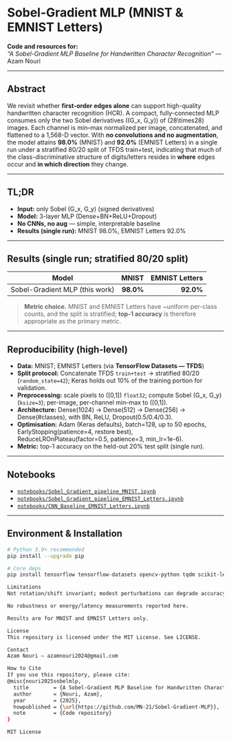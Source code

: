 # Sobel-Gradient MLP (MNIST & EMNIST Letters)

**Code and resources for:**  
*“A Sobel-Gradient MLP Baseline for Handwritten Character Recognition”* — Azam Nouri

---

## Abstract
We revisit whether **first-order edges alone** can support high-quality handwritten character recognition (HCR). A compact, fully-connected MLP consumes only the two Sobel derivatives \((G_x, G_y)\) of \(28\times28\) images. Each channel is min–max normalized per image, concatenated, and flattened to a 1,568-D vector. With **no convolutions and no augmentation**, the model attains **98.0%** (MNIST) and **92.0%** (EMNIST Letters) in a single run under a stratified 80/20 split of TFDS train+test, indicating that much of the class-discriminative structure of digits/letters resides in **where** edges occur and **in which direction** they change.

---

## TL;DR
- **Input:** only Sobel \(G_x, G_y\) (signed derivatives)  
- **Model:** 3-layer MLP (Dense+BN+ReLU+Dropout)  
- **No CNNs, no aug** — simple, interpretable baseline  
- **Results (single run):** MNIST 98.0%, EMNIST Letters 92.0%

---

## Results (single run; stratified 80/20 split)
| Model | MNIST | EMNIST Letters |
|---|---:|---:|
| Sobel-Gradient MLP (this work) | **98.0%** | **92.0%** |

> **Metric choice.** MNIST and EMNIST Letters have ~uniform per-class counts, and the split is stratified; **top-1 accuracy** is therefore appropriate as the primary metric.

---

## Reproducibility (high-level)
- **Data:** MNIST; EMNIST Letters (via **TensorFlow Datasets — TFDS**)
- **Split protocol:** Concatenate TFDS `train+test` → stratified 80/20 (`random_state=42`); Keras holds out 10% of the training portion for validation.
- **Preprocessing:** scale pixels to \([0,1]\) `float32`; compute Sobel \(G_x, G_y\) (`ksize=3`); per-image, per-channel min–max to \([0,1]\).
- **Architecture:** Dense(1024) → Dense(512) → Dense(256) → Dense(#classes), with BN, ReLU, Dropout(0.5/0.4/0.3).
- **Optimisation:** Adam (Keras defaults), batch=128, up to 50 epochs, EarlyStopping(patience=4, restore best), ReduceLROnPlateau(factor=0.5, patience=3, min_lr=1e-6).
- **Metric:** top-1 accuracy on the held-out 20% test split (single run).

---

## Notebooks
- [`notebooks/Sobel_Gradient_pipeline_MNIST.ipynb`](notebooks/Sobel_Gradient_pipeline_MNIST.ipynb)  
- [`notebooks/Sobel_Gradient_pipeline_EMNIST_Letters.ipynb`](notebooks/Sobel_Gradient_pipeline_EMNIST_Letters.ipynb)  
- [`notebooks/CNN_Baseline_EMNIST_Letters.ipynb`](notebooks/CNN_Baseline_EMNIST_Letters.ipynb)

---

## Environment & Installation
```bash
# Python 3.9+ recommended
pip install --upgrade pip

# Core deps
pip install tensorflow tensorflow-datasets opencv-python tqdm scikit-learn numpy

Limitations
Not rotation/shift invariant; modest perturbations can degrade accuracy.

No robustness or energy/latency measurements reported here.

Results are for MNIST and EMNIST Letters only.

License
This repository is licensed under the MIT License. See LICENSE.

Contact
Azam Nouri — azamnouri2024@gmail.com

How to Cite
If you use this repository, please cite:
@misc{nouri2025sobelmlp,
  title        = {A Sobel-Gradient MLP Baseline for Handwritten Character Recognition},
  author       = {Nouri, Azam},
  year         = {2025},
  howpublished = {\url{https://github.com/MN-21/Sobel-Gradient-MLP}},
  note         = {Code repository}
}

MIT License
